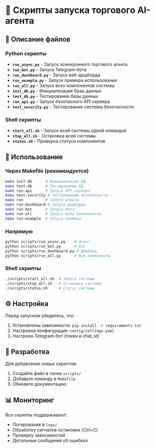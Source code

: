 # 🚀 Скрипты запуска торгового AI-агента

## 📁 Описание файлов

### Python скрипты
- **`run_async.py`** - Запуск асинхронного торгового агента
- **`run_bot.py`** - Запуск Telegram-бота
- **`run_dashboard.py`** - Запуск веб-дашборда
- **`run_example.py`** - Запуск примера использования
- **`run_all.py`** - Запуск всех компонентов системы
- **`init_db.py`** - Инициализация базы данных
- **`test_db.py`** - Тестирование базы данных
- **`run_api.py`** - Запуск безопасного API сервера
- **`test_security.py`** - Тестирование системы безопасности

### Shell скрипты
- **`start_all.sh`** - Запуск всей системы одной командой
- **`stop_all.sh`** - Остановка всей системы
- **`status.sh`** - Проверка статуса компонентов

## 🎯 Использование

### Через Makefile (рекомендуется)
```bash
make init-db      # Инициализация БД
make test-db      # Тестирование БД
make run-api      # Запуск API сервера
make test-security # Тестирование безопасности
make run          # Запуск агента
make run-dashboard # Запуск дашборда
make run-bot      # Запуск бота
make run-all      # Запуск всех компонентов
make run-example  # Запуск примера
```

### Напрямую
```bash
python scripts/run_async.py    # Агент
python scripts/run_bot.py      # Бот
python scripts/run_dashboard.py # Дашборд
python scripts/run_all.py      # Все компоненты
```

### Shell скрипты
```bash
./scripts/start_all.sh  # Запуск системы
./scripts/stop_all.sh   # Остановка системы
./scripts/status.sh     # Статус системы
```

## ⚙️ Настройка

Перед запуском убедитесь, что:
1. Установлены зависимости: `pip install -r requirements.txt`
2. Настроена конфигурация: `config/settings.yaml`
3. Настроен Telegram-бот (токен и chat_id)

## 🔧 Разработка

Для добавления новых скриптов:
1. Создайте файл в папке `scripts/`
2. Добавьте команду в `Makefile`
3. Обновите документацию

## 📊 Мониторинг

Все скрипты поддерживают:
- Логирование в `logs/`
- Обработку сигналов остановки (Ctrl+C)
- Проверку зависимостей
- Детальные сообщения об ошибках
